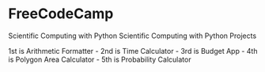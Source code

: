# FreeCodeCamp
Scientific Computing with Python Scientific Computing with Python Projects

1st is Arithmetic Formatter - 
2nd is Time Calculator - 
3rd is Budget App - 
4th is Polygon Area Calculator - 
5th is Probability Calculator
